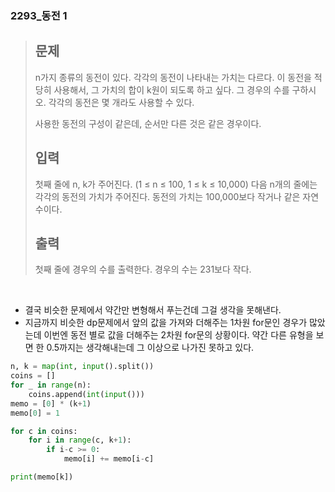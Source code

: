 ### 2293_동전 1

> ## 문제
>
> n가지 종류의 동전이 있다. 각각의 동전이 나타내는 가치는 다르다. 이 동전을 적당히 사용해서, 그 가치의 합이 k원이 되도록 하고 싶다. 그 경우의 수를 구하시오. 각각의 동전은 몇 개라도 사용할 수 있다.
>
> 사용한 동전의 구성이 같은데, 순서만 다른 것은 같은 경우이다.
>
> ## 입력
>
> 첫째 줄에 n, k가 주어진다. (1 ≤ n ≤ 100, 1 ≤ k ≤ 10,000) 다음 n개의 줄에는 각각의 동전의 가치가 주어진다. 동전의 가치는 100,000보다 작거나 같은 자연수이다.
>
> ## 출력
>
> 첫째 줄에 경우의 수를 출력한다. 경우의 수는 231보다 작다.

<br/>

- 결국 비슷한 문제에서 약간만 변형해서 푸는건데 그걸 생각을 못해낸다.
- 지금까지 비슷한 dp문제에서 앞의 값을 가져와 더해주는 1차원 for문인 경우가 많았는데 이번엔 동전 별로 값을 더해주는 2차원 for문의 상황이다. 약간 다른 유형을 보면 한 0.5까지는 생각해내는데 그 이상으로 나가진 못하고 있다.

```python
n, k = map(int, input().split())
coins = []
for _ in range(n):
    coins.append(int(input()))
memo = [0] * (k+1)
memo[0] = 1

for c in coins:
    for i in range(c, k+1):
        if i-c >= 0:
            memo[i] += memo[i-c]

print(memo[k])
```

